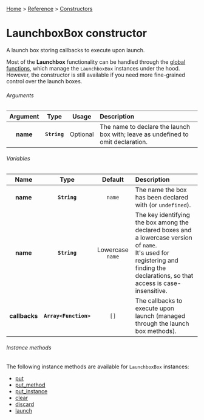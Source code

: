 [Home](/README.md) > [Reference](/Docs/Reference/Reference.md) > [Constructors](/Docs/Reference/Constructors/TOC.md)

# LaunchboxBox constructor

A launch box storing callbacks to execute upon launch.

Most of the **Launchbox** functionality can be handled through the [global functions](/Docs/Reference/Functions/TOC.md), which manage the `LaunchboxBox` instances under the hood. However, the constructor is still available if you need more fine-grained control over the launch boxes.

###### Arguments

| Argument | Type | Usage | Description |
|:---:|:---:|:---:|:---|
| **name** | **`String`** | Optional | The name to declare the launch box with; leave as undefined to omit declaration. |

###### Variables

| Name | Type | Default | Description |
|:---:|:---:|:---:|:---|
| **name** | **`String`** | `name` | The name the box has been declared with (or `undefined`). |
| **name** | **`String`** | Lowercase `name` | The key identifying the box among the declared boxes and a lowercase version of `name`.<br>It's used for registering and finding the declarations, so that access is case-insensitive. |
| **callbacks** | **`Array<Function>`** | `[]` | The callbacks to execute upon launch (managed through the launch box methods). |

###### Instance methods

The following instance methods are available for `LaunchboxBox` instances:

- [put](/Docs/Reference/Constructors/LaunchboxBox_put.md)
- [put_method](/Docs/Reference/Constructors/LaunchboxBox_put_method.md)
- [put_instance](/Docs/Reference/Constructors/LaunchboxBox_put_instance.md)
- [clear](/Docs/Reference/Constructors/LaunchboxBox_clear.md)
- [discard](/Docs/Reference/Constructors/LaunchboxBox_discard.md)
- [launch](/Docs/Reference/Constructors/LaunchboxBox_launch.md)
